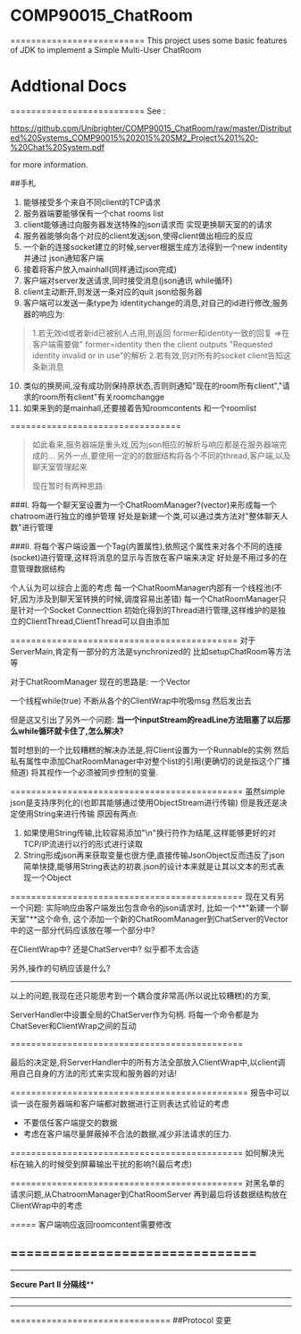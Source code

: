 # COMP90015_ChatRoom

==========================
This project uses some basic features of JDK to implement a Simple Multi-User ChatRoom

# Addtional Docs 

==========================
See :

https://github.com/Unibrighter/COMP90015_ChatRoom/raw/master/Distributed%20Systems_COMP90015%202015%20SM2_Project%201%20-%20Chat%20System.pdf

for more information.

##手札
1. 能够接受多个来自不同client的TCP请求
2. 服务器端要能够保有一个chat rooms list
3. client能够通过向服务器发送特殊的json请求而 实现更换聊天室的的请求
4. 服务器能够向各个对应的client发送json,使得client做出相应的反应
5. 一个新的连接socket建立的时候,server根据生成方法得到一个new indentity并通过 json通知客户端
6. 接着将客户放入mainhall(同样通过json完成)
7. 客户端对server发送请求,同时接受消息(json通讯  while循环)
8. client主动断开,则发送一条对应的quit json给服务器
9. 客户端可以发送一条type为 identitychange的消息,对自己的id进行修改;服务器的响应为:

>1.若无效id或者新id已被别人占用,则返回 former和identity一致的回复 =>在客户端需要做" former=identity then the client outputs "Requested identity invalid or in use"的解析
>2.若有效,则对所有的socket client告知这条新消息

10. 类似的换房间,没有成功则保持原状态,否则则通知"现在的room所有client","请求的room所有client"有关roomchangge
11. 如果来到的是mainhall,还要接着告知roomcontents 和一个roomlist

=================================
>如此看来,服务器端是重头戏,因为json相应的解析与响应都是在服务器端完成的...
>另外一点,要使用一定的的数据结构将各个不同的thread,客户端,以及聊天室管理起来
>
>现在暂时有两种思路:

###I.	将每一个聊天室设置为一个ChatRoomManager?(vector)来形成每一个chatroom进行独立的维护管理
好处是新建一个类,可以通过类方法对"整体聊天人数"进行管理

###II.	将每个客户端设置一个Tag(内置属性),依照这个属性来对各个不同的连接(socket)进行管理,这样将消息的显示与否放在客户端来决定
好处是不用过多的在意管理数据结构

个人认为可以综合上面的考虑
每一个ChatRoomManager内部有一个线程池(不好,因为涉及到聊天室转换的时候,调度容易出差错)
每一个ChatRoomManager只是针对一个Socket Connecttion 初始化得到的Thread进行管理,这样维护的是独立的ClientThread,ClientThread可以自由添加


============================================
对于ServerMain,肯定有一部分的方法是synchronized的
比如setupChatRoom等方法等



对于ChatRoomManager
现在的思路是:
一个Vector<ClientWrap>

一个线程while(true)
不断从各个的ClientWrap中吮吸msg
然后发出去

但是这又引出了另外一个问题:
**当一个inputStream的readLine方法阻塞了以后那么while循环就卡住了,怎么解决?**

暂时想到的一个比较糟糕的解决办法是,将Client设置为一个Runnable的实例
然后私有属性中添加ChatRoomManager中对整个list的引用(更确切的说是指这个广播频道)
将其视作一个必须被同步控制的变量.


=============================================
虽然simple json是支持序列化的(也即其能够通过使用ObjectStream进行传输)
但是我还是决定使用String来进行传输
原因有两点:
1. 如果使用String传输,比较容易添加"\n"换行符作为结尾,这样能够更好的对TCP/IP流进行以行的形式进行读取
2. String形成json再来获取变量也很方便,直接传输JsonObject反而违反了json简单快捷,能够用String表达的初衷.json的设计本来就是让其以文本的形式表现一个Object

=============================================
现在又有另一个问题:
实际响应由客户端发出包含命令的json请求时,
比如一个**"新建一个聊天室"**这个命令,
这个添加一个新的ChatRoomManager到ChatServer的Vector中的这一部分代码应该放在哪一个部分中?

在ClientWrap中?
还是ChatServer中?
似乎都不太合适

另外,操作的句柄应该是什么?

------------
以上的问题,我现在还只能思考到一个耦合度非常高(所以说比较糟糕)的方案,

ServerHandler中设置全局的ChatServer作为句柄.
将每一个命令都是为ChatSever和ClientWrap之间的互动

=============================================

最后的决定是,将ServerHandler中的所有方法全部放入ClientWrap中,以client调用自己自身的方法的形式来实现和服务器的对话!

==============================================
报告中可以谈一谈在服务器端和客户端都对数据进行正则表达式验证的考虑

- 不要信任客户端提交的数据
- 考虑在客户端尽量屏蔽掉不合法的数据,减少非法请求的压力.

=============================================
如何解决光标在输入的时候受到屏幕输出干扰的影响?(最后考虑)

=============================================
对黑名单的请求问题,从ChatroomManager到ChatRoomServer
再到最后将该数据结构放在ClientWrap中的考虑

=====
客户端响应返回roomcontent需要修改

===============================
-------------------------------
**************************************************
****************Secure Part II 分隔线******************
**************************************************
-------------------------------
===============================
##Protocol 变更











